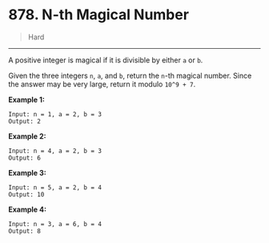 # 878. N-th Magical Number

> Hard

------

A positive integer is magical if it is divisible by either `a` or `b`.

Given the three integers `n`, `a`, and `b`, return the `n`-th magical number. Since the answer may be very large, return it modulo `10^9 + 7`.

**Example 1:**

```
Input: n = 1, a = 2, b = 3
Output: 2
```

**Example 2:**

```
Input: n = 4, a = 2, b = 3
Output: 6
```

**Example 3:**

```
Input: n = 5, a = 2, b = 4
Output: 10
```

**Example 4:**

```
Input: n = 3, a = 6, b = 4
Output: 8
```